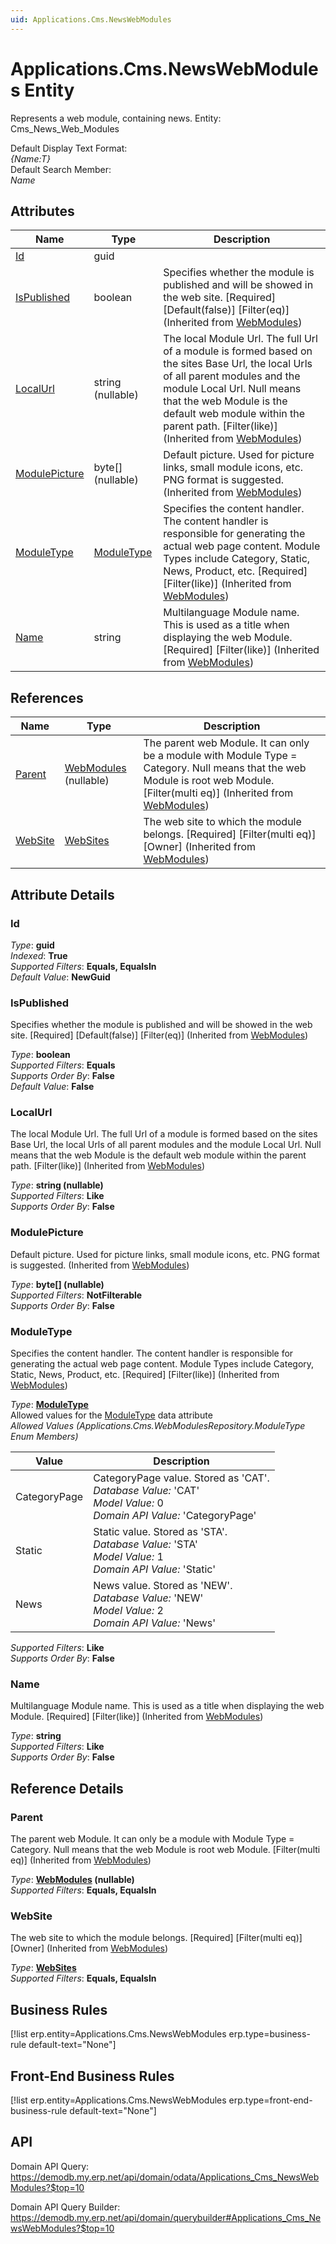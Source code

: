 ```yaml
---
uid: Applications.Cms.NewsWebModules
---
```

# Applications.Cms.NewsWebModules Entity

Represents a web module, containing news. Entity: Cms_News_Web_Modules

Default Display Text Format:  
_{Name:T}_  
Default Search Member:  
_Name_  

## Attributes

| Name | Type | Description |
| ---- | ---- | --- |
| [Id](Applications.Cms.NewsWebModules.md#id) | guid |  
| [IsPublished](Applications.Cms.NewsWebModules.md#ispublished) | boolean | Specifies whether the module is published and will be showed in the web site. [Required] [Default(false)] [Filter(eq)] (Inherited from [WebModules](Applications.Cms.WebModules.md)) 
| [LocalUrl](Applications.Cms.NewsWebModules.md#localurl) | string (nullable) | The local Module Url. The full Url of a module is formed based on the sites Base Url, the local Urls of all parent modules and the module Local Url. Null means that the web Module is the default web module within the parent path. [Filter(like)] (Inherited from [WebModules](Applications.Cms.WebModules.md)) 
| [ModulePicture](Applications.Cms.NewsWebModules.md#modulepicture) | byte[] (nullable) | Default picture. Used for picture links, small module icons, etc. PNG format is suggested. (Inherited from [WebModules](Applications.Cms.WebModules.md)) 
| [ModuleType](Applications.Cms.NewsWebModules.md#moduletype) | [ModuleType](Applications.Cms.NewsWebModules.md#moduletype) | Specifies the content handler. The content handler is responsible for generating the actual web page content. Module Types include Category, Static, News, Product, etc. [Required] [Filter(like)] (Inherited from [WebModules](Applications.Cms.WebModules.md)) 
| [Name](Applications.Cms.NewsWebModules.md#name) | string | Multilanguage Module name. This is used as a title when displaying the web Module. [Required] [Filter(like)] (Inherited from [WebModules](Applications.Cms.WebModules.md)) 

## References

| Name | Type | Description |
| ---- | ---- | --- |
| [Parent](Applications.Cms.NewsWebModules.md#parent) | [WebModules](Applications.Cms.WebModules.md) (nullable) | The parent web Module. It can only be a module with Module Type = Category. Null means that the web Module is root web Module. [Filter(multi eq)] (Inherited from [WebModules](Applications.Cms.WebModules.md)) |
| [WebSite](Applications.Cms.NewsWebModules.md#website) | [WebSites](Applications.Cms.WebSites.md) | The web site to which the module belongs. [Required] [Filter(multi eq)] [Owner] (Inherited from [WebModules](Applications.Cms.WebModules.md)) |


## Attribute Details

### Id

_Type_: **guid**  
_Indexed_: **True**  
_Supported Filters_: **Equals, EqualsIn**  
_Default Value_: **NewGuid**  

### IsPublished

Specifies whether the module is published and will be showed in the web site. [Required] [Default(false)] [Filter(eq)] (Inherited from [WebModules](Applications.Cms.WebModules.md))

_Type_: **boolean**  
_Supported Filters_: **Equals**  
_Supports Order By_: **False**  
_Default Value_: **False**  

### LocalUrl

The local Module Url. The full Url of a module is formed based on the sites Base Url, the local Urls of all parent modules and the module Local Url. Null means that the web Module is the default web module within the parent path. [Filter(like)] (Inherited from [WebModules](Applications.Cms.WebModules.md))

_Type_: **string (nullable)**  
_Supported Filters_: **Like**  
_Supports Order By_: **False**  

### ModulePicture

Default picture. Used for picture links, small module icons, etc. PNG format is suggested. (Inherited from [WebModules](Applications.Cms.WebModules.md))

_Type_: **byte[] (nullable)**  
_Supported Filters_: **NotFilterable**  
_Supports Order By_: **False**  

### ModuleType

Specifies the content handler. The content handler is responsible for generating the actual web page content. Module Types include Category, Static, News, Product, etc. [Required] [Filter(like)] (Inherited from [WebModules](Applications.Cms.WebModules.md))

_Type_: **[ModuleType](Applications.Cms.NewsWebModules.md#moduletype)**  
Allowed values for the [ModuleType](Applications.Cms.WebModules.md#moduletype) data attribute  
_Allowed Values (Applications.Cms.WebModulesRepository.ModuleType Enum Members)_  

| Value | Description |
| ---- | --- |
| CategoryPage | CategoryPage value. Stored as 'CAT'. <br /> _Database Value:_ 'CAT' <br /> _Model Value:_ 0 <br /> _Domain API Value:_ 'CategoryPage' |
| Static | Static value. Stored as 'STA'. <br /> _Database Value:_ 'STA' <br /> _Model Value:_ 1 <br /> _Domain API Value:_ 'Static' |
| News | News value. Stored as 'NEW'. <br /> _Database Value:_ 'NEW' <br /> _Model Value:_ 2 <br /> _Domain API Value:_ 'News' |

_Supported Filters_: **Like**  
_Supports Order By_: **False**  

### Name

Multilanguage Module name. This is used as a title when displaying the web Module. [Required] [Filter(like)] (Inherited from [WebModules](Applications.Cms.WebModules.md))

_Type_: **string**  
_Supported Filters_: **Like**  
_Supports Order By_: **False**  


## Reference Details

### Parent

The parent web Module. It can only be a module with Module Type = Category. Null means that the web Module is root web Module. [Filter(multi eq)] (Inherited from [WebModules](Applications.Cms.WebModules.md))

_Type_: **[WebModules](Applications.Cms.WebModules.md) (nullable)**  
_Supported Filters_: **Equals, EqualsIn**  

### WebSite

The web site to which the module belongs. [Required] [Filter(multi eq)] [Owner] (Inherited from [WebModules](Applications.Cms.WebModules.md))

_Type_: **[WebSites](Applications.Cms.WebSites.md)**  
_Supported Filters_: **Equals, EqualsIn**  



## Business Rules

[!list erp.entity=Applications.Cms.NewsWebModules erp.type=business-rule default-text="None"]

## Front-End Business Rules

[!list erp.entity=Applications.Cms.NewsWebModules erp.type=front-end-business-rule default-text="None"]

## API

Domain API Query:
<https://demodb.my.erp.net/api/domain/odata/Applications_Cms_NewsWebModules?$top=10>

Domain API Query Builder:
<https://demodb.my.erp.net/api/domain/querybuilder#Applications_Cms_NewsWebModules?$top=10>

